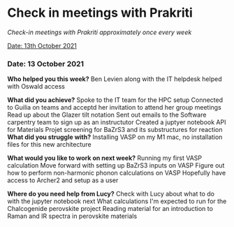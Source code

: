 # Check in meetings with Prakriti

*Check-in meetings with Prakriti approximately once every week*

[Date: 13th October 2021](#date-13-October-2021)
### Date: 13 October 2021

**Who helped you this week?**
Ben Levien along with the IT helpdesk helped with Oswald access

**What did you achieve?**
Spoke to the IT team for the HPC setup 
Connected to Guilia on teams and acceptd her invitation to attend her group meetings
Read up about the Glazer tilt notation
Sent out emails to the Software carpentry team to sign up as an instructutor
Created a juptyer notebook API for Materials Projet screening for BaZrS3 and its substructures for reaction 
**What did you struggle with?**
Installing VASP on my M1 mac, no installation files for this new architecture 

**What would you like to work on next week?**
Running my first VASP calculation
Move forward with setting up BaZrS3 inputs on VASP
Figure out how to perform non-harmonic phonon calculations on VASP
Hopefully have access to Archer2 and setup as a user

**Where do you need help from Lucy?**
Check with Lucy about what to do with the jupyter notebook next
What calculations I'm expected to run for the Chalcogenide perovskite project 
Reading material for an introduction to Raman and IR spectra in perovskite materials
